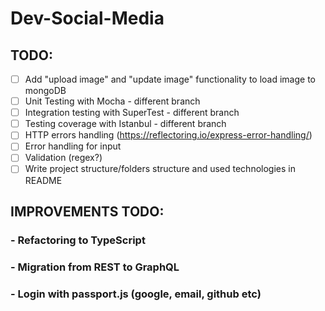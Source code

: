 # Dev-Social-Media

## TODO:
- [ ] Add "upload image" and "update image" functionality to load image to mongoDB
- [ ] Unit Testing with Mocha - different branch
- [ ] Integration testing with SuperTest - different branch
- [ ] Testing coverage with Istanbul - different branch
- [ ] HTTP errors handling (https://reflectoring.io/express-error-handling/)
- [ ] Error handling for input
- [ ] Validation (regex?)
- [ ] Write project structure/folders structure and used technologies in README

## IMPROVEMENTS TODO:

### - Refactoring to TypeScript
### -  Migration from REST to GraphQL
### - Login with passport.js (google, email, github etc)